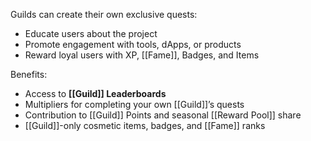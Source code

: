 Guilds can create their own exclusive quests:
- Educate users about the project
- Promote engagement with tools, dApps, or products
- Reward loyal users with XP, [[Fame]], Badges, and Items

Benefits:
- Access to **[[Guild]] Leaderboards**
- Multipliers for completing your own [[Guild]]’s quests
- Contribution to [[Guild]] Points and seasonal [[Reward Pool]] share
- [[Guild]]-only cosmetic items, badges, and [[Fame]] ranks